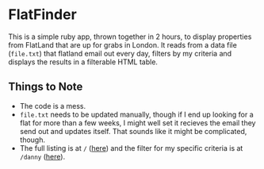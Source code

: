 # FlatFinder

This is a simple ruby app, thrown together in 2 hours, to display properties from FlatLand that are up for grabs in London. It reads from a data file (`file.txt`) that flatland email out every day, filters by my criteria and displays the results in a filterable HTML table.

## Things to Note

* The code is a mess.
* `file.txt` needs to be updated manually, though if I end up looking for a flat for more than a few weeks, I might well set it recieves the email they send out and updates itself. That sounds like it might be complicated, though.
* The full listing is at `/` ([here](http://flatfinder-london.herokuapp.com)) and the filter for my specific criteria is at `/danny` ([here](http://flatfinder-london.herokuapp.com/danny)).
